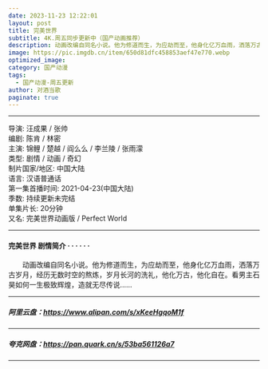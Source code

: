 ```yaml
---
date: 2023-11-23 12:22:01
layout: post
title: 完美世界
subtitle: 4K.周五同步更新中（国产动画推荐）
description: 动画改编自同名小说。他为修道而生，为应劫而至，他身化亿万血雨，洒落万古岁月，经历无数时空的熬炼，岁月长河的洗礼，他化万古，他化自在...
image: https://pic.imgdb.cn/item/650d81dfc458853aef47e770.webp
optimized_image: 
category: 国产动漫
tags:
  - 国产动漫-周五更新
author: 对酒当歌
paginate: true
---
```


---

导演: 汪成果 / 张帅  
编剧: 陈肯 / 林密  
主演: 锦鲤 / 楚越 / 阎么么 / 李兰陵 / 张雨濛  
类型: 剧情 / 动画 / 奇幻  
制片国家/地区: 中国大陆  
语言: 汉语普通话  
第一集首播时间: 2021-04-23(中国大陆)  
季数: 持续更新未完结  
单集片长: 20分钟  
又名: 完美世界动画版 / Perfect World  

---

#### 完美世界 剧情简介 · · · · · ·

　　动画改编自同名小说。他为修道而生，为应劫而至，他身化亿万血雨，洒落万古岁月，经历无数时空的熬炼，岁月长河的洗礼，他化万古，他化自在。看男主石昊如何一生极致辉煌，造就无尽传说……

---

##### 阿里云盘：<https://www.alipan.com/s/xKeeHgqoM1f>

---

##### 夸克网盘：<https://pan.quark.cn/s/53ba561126a7>

---

